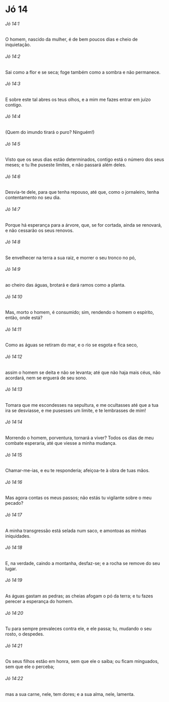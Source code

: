 # Jó 14

###### Jó 14:1

O homem, nascido da mulher, é de bem poucos dias e cheio de inquietação.

###### Jó 14:2

Sai como a flor e se seca; foge também como a sombra e não permanece.

###### Jó 14:3

E sobre este tal abres os teus olhos, e a mim me fazes entrar em juízo contigo.

###### Jó 14:4

(Quem do imundo tirará o puro? Ninguém!)

###### Jó 14:5

Visto que os seus dias estão determinados, contigo está o número dos seus meses; e tu lhe puseste limites, e não passará além deles.

###### Jó 14:6

Desvia-te dele, para que tenha repouso, até que, como o jornaleiro, tenha contentamento no seu dia.

###### Jó 14:7

Porque há esperança para a árvore, que, se for cortada, ainda se renovará, e não cessarão os seus renovos.

###### Jó 14:8

Se envelhecer na terra a sua raiz, e morrer o seu tronco no pó,

###### Jó 14:9

ao cheiro das águas, brotará e dará ramos como a planta.

###### Jó 14:10

Mas, morto o homem, é consumido; sim, rendendo o homem o espírito, então, onde está?

###### Jó 14:11

Como as águas se retiram do mar, e o rio se esgota e fica seco,

###### Jó 14:12

assim o homem se deita e não se levanta; até que não haja mais céus, não acordará, nem se erguerá de seu sono.

###### Jó 14:13

Tomara que me escondesses na sepultura, e me ocultasses até que a tua ira se desviasse, e me pusesses um limite, e te lembrasses de mim!

###### Jó 14:14

Morrendo o homem, porventura, tornará a viver? Todos os dias de meu combate esperaria, até que viesse a minha mudança.

###### Jó 14:15

Chamar-me-ias, e eu te responderia; afeiçoa-te à obra de tuas mãos.

###### Jó 14:16

Mas agora contas os meus passos; não estás tu vigilante sobre o meu pecado?

###### Jó 14:17

A minha transgressão está selada num saco, e amontoas as minhas iniquidades.

###### Jó 14:18

E, na verdade, caindo a montanha, desfaz-se; e a rocha se remove do seu lugar.

###### Jó 14:19

As águas gastam as pedras; as cheias afogam o pó da terra; e tu fazes perecer a esperança do homem.

###### Jó 14:20

Tu para sempre prevaleces contra ele, e ele passa; tu, mudando o seu rosto, o despedes.

###### Jó 14:21

Os seus filhos estão em honra, sem que ele o saiba; ou ficam minguados, sem que ele o perceba;

###### Jó 14:22

mas a sua carne, nele, tem dores; e a sua alma, nele, lamenta.

